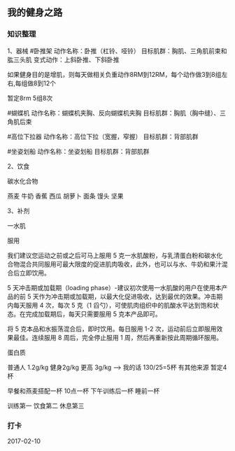 ## 我的健身之路

### 知识整理

1、器械
#卧推架
动作名称：卧推（杠铃、哑铃）
目标肌群：胸肌、三角肌前束和肱三头肌
变式动作：上斜卧推、下斜卧推

如果健身目的是增肌，则每天做相关负重动作8RM到12RM，每个动作做3到8组左右,每组做8到12个

暂定8rm 5组8次

#蝴蝶机
动作名称：蝴蝶机夹胸、反向蝴蝶机夹胸
目标肌群：胸肌（胸中缝）、三角肌后束

#高位下拉器
动作名称：高位下拉（宽握，窄握）
目标肌群：背部肌群

#坐姿划船
动作名称：坐姿划船
目标肌群：背部肌群

2、饮食

碳水化合物

燕麦 牛奶 香蕉 西瓜 胡萝卜 面条 馒头 坚果

3、补剂

一水肌

服用

我们建议您运动之前或之后可马上服用 5 克一水肌酸粉，与乳清蛋白粉和碳水化合物混合共同服用可最大限度的促进肌肉吸收，此外，也可以与水、牛奶和果汁混合后立即饮用。

5 天冲击期或加载期（loading phase）-建议初次使用一水肌酸的用户在使用本产品的前 5 天作为冲击期或加载期，以最大化促进吸收，达到最优的效果。冲击期内每天服用 4 次，每次 5 克（1 舀勺），可使肌肉组织中的肌酸水平达到饱和状态。在完成加载期后，每天只需要服用 5 克本产品即可。

将 5 克本品和水振荡混合后，即时饮用。每日服用 1-2 次，运动前后立即服用效果最佳。连续服用 8 周后，完全停止服用 1 周，然后再重新按此周期循环服用。

蛋白质

普通人 1.2g/kg 健身2g/kg 更高 3g/kg --> 我的话 130/25=5杯 有其他来源 暂定4杯

早餐和燕麦搭配一杯 10点一杯 下午训练后一杯 睡前一杯

训练第一 饮食第二 休息第三

### 打卡

2017-02-10